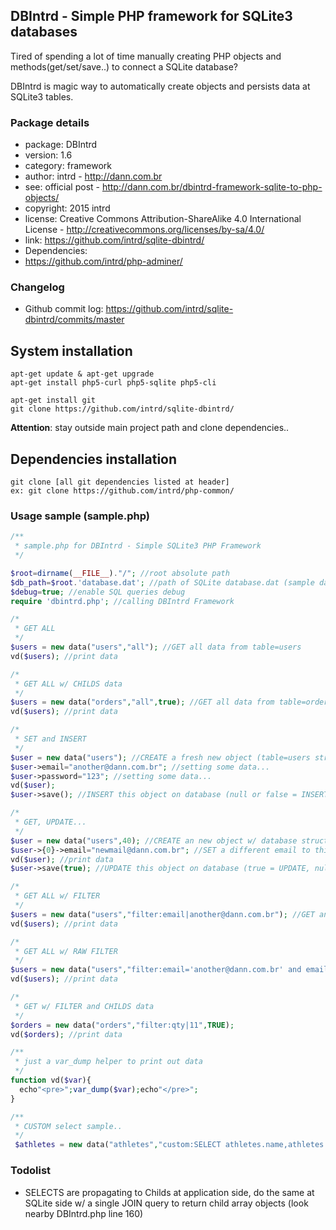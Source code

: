 ## DBIntrd - Simple PHP framework for SQLite3 databases

Tired of spending a lot of time manually creating PHP objects and methods(get/set/save..) to connect a SQLite database? 

DBIntrd is magic way to automatically create objects and persists data at SQLite3 tables.

### Package details

* package: DBIntrd
* version: 1.6
* category: framework
* author: intrd - http://dann.com.br
* see: official post - http://dann.com.br/dbintrd-framework-sqlite-to-php-objects/
* copyright: 2015 intrd
* license: Creative Commons Attribution-ShareAlike 4.0 International License - http://creativecommons.org/licenses/by-sa/4.0/
* link: https://github.com/intrd/sqlite-dbintrd/
* Dependencies: 
*   https://github.com/intrd/php-adminer/

### Changelog

* Github commit log: https://github.com/intrd/sqlite-dbintrd/commits/master

## System installation
```
apt-get update & apt-get upgrade
apt-get install php5-curl php5-sqlite php5-cli

apt-get install git
git clone https://github.com/intrd/sqlite-dbintrd/
```
**Attention**: stay outside main project path and clone dependencies..

## Dependencies installation
```
git clone [all git dependencies listed at header]
ex: git clone https://github.com/intrd/php-common/
```

### Usage sample (sample.php)
```php
/**
 * sample.php for DBIntrd - Simple SQLite3 PHP Framework
 */

$root=dirname(__FILE__)."/"; //root absolute path
$db_path=$root.'database.dat'; //path of SQLite database.dat (sample database included)
$debug=true; //enable SQL queries debug
require 'dbintrd.php'; //calling DBIntrd Framework

/*
 * GET ALL
 */
$users = new data("users","all"); //GET all data from table=users
vd($users); //print data

/*
 * GET ALL w/ CHILDS data
 */
$users = new data("orders","all",true); //GET all data from table=orders
vd($users); //print data

/*
 * SET and INSERT
 */
$user = new data("users"); //CREATE a fresh new object (table=users structure without data when second argument is null) 
$user->email="another@dann.com.br"; //setting some data...
$user->password="123"; //setting some data...
vd($user);
$user->save(); //INSERT this object on database (null or false = INSERT, true = UPDATE)

/*
 * GET, UPDATE...
 */
$user = new data("users",40); //CREATE an new object w/ database structure+data(table=users WHERE id=40)
$user->{0}->email="newmail@dann.com.br"; //SET a different email to this user
vd($user); //print data
$user->save(true); //UPDATE this object on database (true = UPDATE, null or false = INSERT)

/*
 * GET ALL w/ FILTER
 */
$users = new data("users","filter:email|another@dann.com.br"); //GET an new object w/ database structure+data(table=users WHERE email=another@dann.com.br)
vd($users); //print data

/*
 * GET ALL w/ RAW FILTER
 */
$users = new data("users","filter:email='another@dann.com.br' and email='asd@dann.com.br'"); //GET an new object w/ database structure+data(table=users WHERE email=another@dann.com.br and email='asd@dann.com.br')
vd($users); //print data

/*
 * GET w/ FILTER and CHILDS data
 */
$orders = new data("orders","filter:qty|11",TRUE); 
vd($orders); //print data

/**
 * just a var_dump helper to print out data
 */
function vd($var){ 
  echo"<pre>";var_dump($var);echo"</pre>";
}

/**
 * CUSTOM select sample..
 */
 $athletes = new data("athletes","custom:SELECT athletes.name,athletes.id,athletes.category FROM athletes WHERE active=1 and category='$category'",false);

```

### Todolist

* SELECTS are propagating to Childs at application side, do the same at SQLite side w/ a single JOIN query to return child array objects (look nearby DBIntrd.php line 160) 